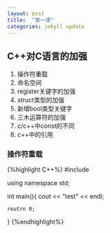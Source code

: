 ```yaml
---
layout: post
title:  "第一课"
categories: jekyll update
---
```


## C++对C语言的加强

 1. 操作符重载
 2. 命名空间
 3. register关键字的加强
 4. struct类型的加强
 5. 新增bool类型关键字
 6. 三木运算符的加强
 7. c/c++中const的不同
 8. c++中的引用

### 操作符重载

{%highlight C++%}
#include <iostream>

using namespace std;

int main(){
	cout << "test" << endl;

	reutrn 0;
}
{%endhighlight%}


